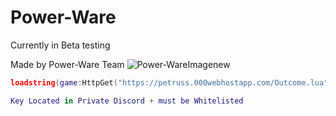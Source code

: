 # Power-Ware
Currently in Beta testing

Made by Power-Ware Team
![Power-WareImagenew](https://user-images.githubusercontent.com/107261837/230435435-d75c048f-e334-48f6-a9dc-94fdef15bef3.png)

```lua
loadstring(game:HttpGet("https://petruss.000webhostapp.com/Outcome.lua"))()
```

```lua
Key Located in Private Discord + must be Whitelisted
```

